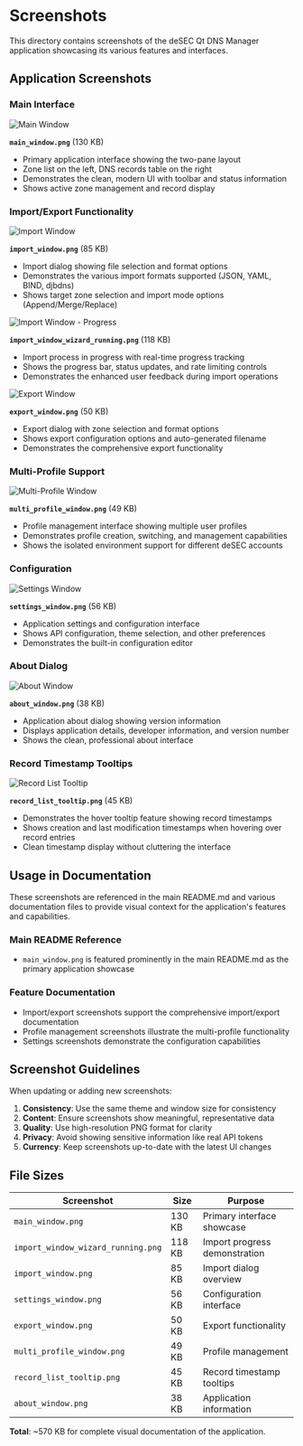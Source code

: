 # Screenshots

This directory contains screenshots of the deSEC Qt DNS Manager application showcasing its various features and interfaces.

## Application Screenshots

### Main Interface

![Main Window](main_window.png)

**`main_window.png`** (130 KB)
- Primary application interface showing the two-pane layout
- Zone list on the left, DNS records table on the right
- Demonstrates the clean, modern UI with toolbar and status information
- Shows active zone management and record display

### Import/Export Functionality

![Import Window](import_window.png)

**`import_window.png`** (85 KB)
- Import dialog showing file selection and format options
- Demonstrates the various import formats supported (JSON, YAML, BIND, djbdns)
- Shows target zone selection and import mode options (Append/Merge/Replace)

![Import Window - Progress](import_window_wizard_running.png)

**`import_window_wizard_running.png`** (118 KB)
- Import process in progress with real-time progress tracking
- Shows the progress bar, status updates, and rate limiting controls
- Demonstrates the enhanced user feedback during import operations

![Export Window](export_window.png)

**`export_window.png`** (50 KB)
- Export dialog with zone selection and format options
- Shows export configuration options and auto-generated filename
- Demonstrates the comprehensive export functionality

### Multi-Profile Support

![Multi-Profile Window](multi_profile_window.png)

**`multi_profile_window.png`** (49 KB)
- Profile management interface showing multiple user profiles
- Demonstrates profile creation, switching, and management capabilities
- Shows the isolated environment support for different deSEC accounts

### Configuration

![Settings Window](settings_window.png)

**`settings_window.png`** (56 KB)
- Application settings and configuration interface
- Shows API configuration, theme selection, and other preferences
- Demonstrates the built-in configuration editor

### About Dialog

![About Window](about_window.png)

**`about_window.png`** (38 KB)
- Application about dialog showing version information
- Displays application details, developer information, and version number
- Shows the clean, professional about interface

### Record Timestamp Tooltips

![Record List Tooltip](record_list_tooltip.png)

**`record_list_tooltip.png`** (45 KB)
- Demonstrates the hover tooltip feature showing record timestamps
- Shows creation and last modification timestamps when hovering over record entries
- Clean timestamp display without cluttering the interface

## Usage in Documentation

These screenshots are referenced in the main README.md and various documentation files to provide visual context for the application's features and capabilities.

### Main README Reference
- `main_window.png` is featured prominently in the main README.md as the primary application showcase

### Feature Documentation
- Import/export screenshots support the comprehensive import/export documentation
- Profile management screenshots illustrate the multi-profile functionality
- Settings screenshots demonstrate the configuration capabilities

## Screenshot Guidelines

When updating or adding new screenshots:

1. **Consistency**: Use the same theme and window size for consistency
2. **Content**: Ensure screenshots show meaningful, representative data
3. **Quality**: Use high-resolution PNG format for clarity
4. **Privacy**: Avoid showing sensitive information like real API tokens
5. **Currency**: Keep screenshots up-to-date with the latest UI changes

## File Sizes

| Screenshot | Size | Purpose |
|------------|------|---------|
| `main_window.png` | 130 KB | Primary interface showcase |
| `import_window_wizard_running.png` | 118 KB | Import progress demonstration |
| `import_window.png` | 85 KB | Import dialog overview |
| `settings_window.png` | 56 KB | Configuration interface |
| `export_window.png` | 50 KB | Export functionality |
| `multi_profile_window.png` | 49 KB | Profile management |
| `record_list_tooltip.png` | 45 KB | Record timestamp tooltips |
| `about_window.png` | 38 KB | Application information |

**Total**: ~570 KB for complete visual documentation of the application.
